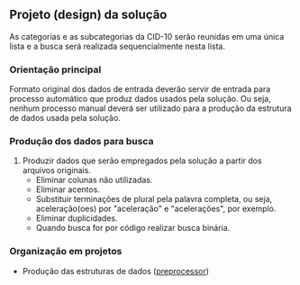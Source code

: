 ## Projeto (design) da solução

As categorias e as subcategorias da CID-10 serão reunidas em uma única lista e a busca será realizada sequencialmente nesta lista. 

### Orientação principal

Formato original dos dados de entrada deverão servir de entrada para processo automático que produz dados usados pela solução. Ou seja, nenhum processo manual deverá ser utilizado para a produção da estrutura de dados usada pela solução.

### Produção dos dados para busca

1. Produzir dados que serão empregados pela solução a partir dos arquivos originais.
   - Eliminar colunas não utilizadas.
   - Eliminar acentos. 
   - Substituir terminações de plural pela palavra completa, ou seja, aceleração(oes) por "aceleração" e "acelerações", por exemplo.
   - Eliminar duplicidades.
   - Quando busca for por código realizar busca binária. 
   
 
### Organização em projetos

- Produção das estruturas de dados ([preprocessor](https://github.com/kyriosdata/cid10/tree/master/preprocessor))
